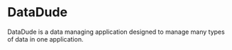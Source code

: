 DataDude
=======
DataDude is a data managing application designed to manage many types of data in one application.

